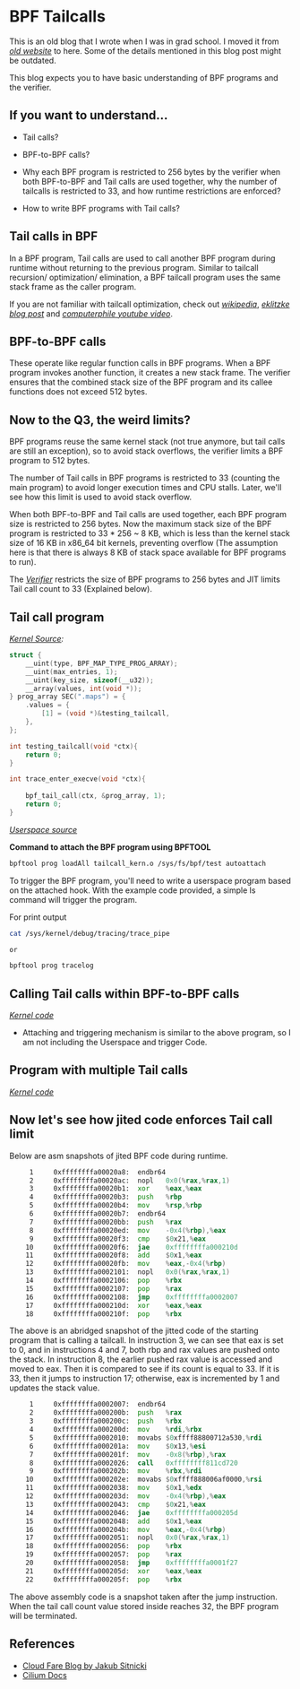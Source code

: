 # BPF Tailcalls

This is an old blog that I wrote when I was in grad school. I moved it from
*[old
website](https://raw.githubusercontent.com/sidchintamaneni/archived_blog/refs/heads/main/content/posts/tailcalls.md)*
to here.
Some of the details mentioned in this blog post might be outdated.

This blog expects you to have basic understanding of BPF programs and the verifier.

## If you want to understand...

-   Tail calls? 

-   BPF-to-BPF calls?

-   Why each BPF program is restricted to 256 bytes by the verifier when both
BPF-to-BPF and Tail calls are used together, why the number of tailcalls is
restricted to 33, and how runtime restrictions are enforced?

-   How to write BPF programs with Tail calls?

## Tail calls in BPF

In a BPF program, Tail calls are used to call another BPF program during
runtime without returning to the previous program. Similar to tailcall recursion/
optimization/ elimination, a BPF tailcall program uses the same stack frame as the
caller program.

If you are not familiar with tailcall optimization, check out
*[wikipedia](https://en.wikipedia.org/wiki/Tail_call)*, *[eklitzke blog
post](https://eklitzke.org/how-tail-call-optimization-works)* and *[computerphile
youtube video](https://www.youtube.com/watch?v=_JtPhF8MshA)*.

## BPF-to-BPF calls

These operate like regular function calls in BPF programs. When a BPF program
invokes another function, it creates a new stack frame. The verifier ensures
that the combined stack size of the BPF program and its callee functions does
not exceed 512 bytes.

## Now to the Q3, the weird limits?

BPF programs reuse the same kernel stack (not true anymore, but tail calls are
still an exception), so to avoid stack overflows, the verifier limits a BPF program to
512 bytes.

The number of Tail calls in BPF programs is restricted to 33 (counting the main
program) to avoid longer execution times and CPU stalls. Later, we'll see how this
limit is used to avoid stack overflow.

When both BPF-to-BPF and Tail calls are used together, each BPF program size is
restricted to 256 bytes. Now the maximum stack size of the BPF program is
restricted to 33 * 256 ~ 8 KB, which is less than the kernel stack size of 16 KB in
x86_64 bit kernels, preventing overflow (The assumption here is that
there is always 8 KB of stack space available for BPF programs to run).

The *[Verifier](https://elixir.bootlin.com/linux/v6.13.1/source/kernel/bpf/verifier.c#L6156)*
restricts the size of BPF programs to 256 bytes and JIT limits Tail call count
to 33 (Explained below). 

## Tail call program

*[Kernel Source](https://github.com/sidchintamaneni/blog/tree/main/pages/blogs/code/bpf_tailcall/tailcall_prog.kern.c):*
```c
struct {
	__uint(type, BPF_MAP_TYPE_PROG_ARRAY);
	__uint(max_entries, 1);
	__uint(key_size, sizeof(__u32));
	__array(values, int(void *));
} prog_array SEC(".maps") = {
	.values = {
		[1] = (void *)&testing_tailcall,
	},
};

int testing_tailcall(void *ctx){
	return 0;
}

int trace_enter_execve(void *ctx){
	
	bpf_tail_call(ctx, &prog_array, 1);
	return 0;
}
```

*[Userspace source](https://github.com/sidchintamaneni/blog/tree/main/pages/blogs/code/bpf_tailcall/tailcall_prog.user.c)*


**Command to attach the BPF program using BPFTOOL**
```bash
bpftool prog loadAll tailcall_kern.o /sys/fs/bpf/test autoattach
```

To trigger the BPF program, you'll need to write a userspace program based on
the attached hook. With the example code provided, a simple ls command will
trigger the program.

For print output
```bash
cat /sys/kernel/debug/tracing/trace_pipe

or

bpftool prog tracelog
```

## Calling Tail calls within BPF-to-BPF calls

*[Kernel code](https://github.com/sidchintamaneni/blog/blob/main/pages/blogs/code/bpf_tailcall/tailcalls_prog2.kern.c)*

- Attaching and triggering mechanism is similar to the above program, so I am
not including the Userspace and trigger Code.

## Program with multiple Tail calls

*[Kernel code](https://github.com/sidchintamaneni/blog/tree/main/pages/blogs/code/bpf_tailcall/tailcall_max_prog.kern.c)*

## Now let's see how jited code enforces Tail call limit

Below are asm snapshots of jited BPF code during runtime.

```asm
     1	   0xffffffffa00020a8:	endbr64
     2	   0xffffffffa00020ac:	nopl   0x0(%rax,%rax,1)
     3	   0xffffffffa00020b1:	xor    %eax,%eax
     4	   0xffffffffa00020b3:	push   %rbp
     5	   0xffffffffa00020b4:	mov    %rsp,%rbp
     6	   0xffffffffa00020b7:	endbr64
     7	   0xffffffffa00020bb:	push   %rax
     8	   0xffffffffa00020ed:	mov    -0x4(%rbp),%eax
     9	   0xffffffffa00020f3:	cmp    $0x21,%eax
    10	   0xffffffffa00020f6:	jae    0xffffffffa000210d
    11	   0xffffffffa00020f8:	add    $0x1,%eax
    12	   0xffffffffa00020fb:	mov    %eax,-0x4(%rbp)
    13	   0xffffffffa0002101:	nopl   0x0(%rax,%rax,1)
    14	   0xffffffffa0002106:	pop    %rbx
    15	   0xffffffffa0002107:	pop    %rax
    16	   0xffffffffa0002108:	jmp    0xffffffffa0002007
    17	   0xffffffffa000210d:	xor    %eax,%eax
    18	   0xffffffffa000210f:	pop    %rbx
```

The above is an abridged snapshot of the jitted code of the starting program that
is calling a tailcall. In instruction 3, we can see that eax is set to 0, and in instructions 4
and 7, both rbp and rax values are pushed onto the stack. In instruction 8, the earlier
pushed rax value is accessed and moved to eax. Then it is compared to see if its
count is equal to 33. If it is 33, then it jumps to instruction 17; otherwise, eax is
incremented by 1 and updates the stack value.

```asm
     1	   0xffffffffa0002007:	endbr64
     2	   0xffffffffa000200b:	push   %rax
     3	   0xffffffffa000200c:	push   %rbx
     4	   0xffffffffa000200d:	mov    %rdi,%rbx
     5	   0xffffffffa0002010:	movabs $0xffff88800712a530,%rdi
     6	   0xffffffffa000201a:	mov    $0x13,%esi
     7	   0xffffffffa000201f:	mov    -0x8(%rbp),%rax
     8	   0xffffffffa0002026:	call   0xffffffff811cd720
     9	   0xffffffffa000202b:	mov    %rbx,%rdi
    10	   0xffffffffa000202e:	movabs $0xffff888006af0000,%rsi
    11	   0xffffffffa0002038:	mov    $0x1,%edx
    12	   0xffffffffa000203d:	mov    -0x4(%rbp),%eax
    13	   0xffffffffa0002043:	cmp    $0x21,%eax
    14	   0xffffffffa0002046:	jae    0xffffffffa000205d
    15	   0xffffffffa0002048:	add    $0x1,%eax
    16	   0xffffffffa000204b:	mov    %eax,-0x4(%rbp)
    17	   0xffffffffa0002051:	nopl   0x0(%rax,%rax,1)
    18	   0xffffffffa0002056:	pop    %rbx
    19	   0xffffffffa0002057:	pop    %rax
    20	   0xffffffffa0002058:	jmp    0xffffffffa0001f27
    21	   0xffffffffa000205d:	xor    %eax,%eax
    22	   0xffffffffa000205f:	pop    %rbx
```

The above assembly code is a snapshot taken after the jump instruction. When the
tail call count value stored inside reaches 32, the BPF program will be
terminated.

## References
* [Cloud Fare Blog by Jakub Sitnicki](https://blog.cloudflare.com/assembly-within-bpf-tail-calls-on-x86-and-arm/#:~:text=Tail%20calls%20can%20be%20seen,reusing%20the%20same%20stack%20frame)
* [Cilium Docs](https://docs.cilium.io/en/stable/bpf/architecture/#tail-calls)
